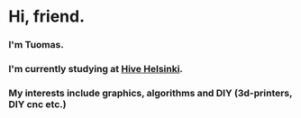 # Hi, friend.

### I'm Tuomas.

### I'm currently studying at [Hive Helsinki](www.hive.fi).

### My interests include graphics, algorithms and DIY (3d-printers, DIY cnc etc.)

